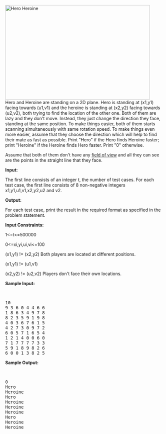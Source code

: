 <p><img title="FACE THE MATE" src="./22358/file/YBQloHRh.png" alt="Hero Heroine" width="462" height="301"><br>Hero and Heroine are standing on a 2D plane. Hero is standing at (x1,y1) facing towards (u1,v1) and the heroine is standing at (x2,y2) facing towards (u2,v2), both trying to find the location of the other one. Both of them are lazy and they don't move. Instead, they just change the direction they face, standing at the same position. To make things easier, both of them starts scanning simultaneously with same rotation speed. To make things even more easier, assume that they choose the direction which will help to find their mate as fast as possible. Print "Hero" if the Hero finds Heroine faster; print "Heroine" if the Heroine finds Hero faster. Print "0" otherwise.</p>
<p>Assume that both of them don't have any <a href="http://en.wikipedia.org/wiki/Field_of_view">field of view</a> and all they can see are the points in the straight line that they face.</p>
<p><strong>Input:</strong></p>
<p>The first line consists of an integer t, the number of test cases. For each test case, the first line consists of 8 non-negative integers x1,y1,u1,v1,x2,y2,u2 and v2.</p>
<p><strong>Output:</strong></p>
<p>For each test case, print the result in the required format as specified in the problem statement.</p>
<p><strong>Input Constraints:</strong></p>
<p>1&lt;=t&lt;=500000</p>
<p>0&lt;=xi,yi,ui,vi&lt;=100</p>
<p>(x1,y1) != (x2,y2) Both players are located at different positions.</p>
<p>(x1,y1) != (u1,v1)</p>
<p>(x2,y2) != (u2,v2) Players don't face their own locations.</p>
<p><strong>Sample Input:</strong></p>
<p>&nbsp;</p>
<pre>10
9 3 6 0 4 4 6 6
1 8 6 3 4 9 7 8
8 2 3 5 9 1 9 8
4 0 3 6 7 6 1 5
4 2 7 3 0 9 7 2
6 0 5 7 1 6 5 4
1 2 1 4 0 0 6 0
7 1 7 7 7 7 3 3
5 9 1 8 9 8 2 6
6 0 0 1 3 8 2 5
</pre>
<p><strong>Sample Output:</strong></p>
<p>&nbsp;</p>
<pre>0
Hero
Heroine
Hero
Heroine
Heroine
Heroine
Hero
Heroine
Heroine
</pre>